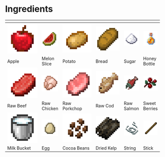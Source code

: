 # Ingredients



<table data-header-hidden><thead><tr><th width="119"></th><th></th><th width="106"></th><th width="93"></th><th></th><th></th></tr></thead><tbody><tr><td><img src="../../.gitbook/assets/image (4) (1) (1) (1) (1).png" alt="" data-size="original"></td><td><img src="../../.gitbook/assets/image (5) (1) (1) (1) (1).png" alt="" data-size="original"></td><td><img src="../../.gitbook/assets/image (6) (1) (1) (1).png" alt="" data-size="original"></td><td><img src="../../.gitbook/assets/image (7) (1) (1) (1).png" alt="" data-size="original"></td><td><img src="../../.gitbook/assets/image (18).png" alt="" data-size="original"></td><td><img src="../../.gitbook/assets/image (8) (1) (1).png" alt="" data-size="original"></td></tr><tr><td>Apple</td><td>Melon Slice</td><td>Potato</td><td>Bread</td><td>Sugar</td><td>Honey Bottle</td></tr><tr><td><img src="../../.gitbook/assets/image (9).png" alt="" data-size="original"></td><td><img src="../../.gitbook/assets/image (10).png" alt="" data-size="original"></td><td><img src="../../.gitbook/assets/image (11).png" alt="" data-size="original"></td><td><img src="../../.gitbook/assets/image (13).png" alt="" data-size="original"></td><td><img src="../../.gitbook/assets/image (12).png" alt="" data-size="original"></td><td><img src="../../.gitbook/assets/image (14).png" alt="" data-size="original"></td></tr><tr><td>Raw Beef</td><td>Raw Chicken</td><td>Raw Porkchop</td><td>Raw Cod</td><td>Raw Salmon</td><td>Sweet Berries</td></tr><tr><td><img src="../../.gitbook/assets/image (15).png" alt="" data-size="original"></td><td><img src="../../.gitbook/assets/image (21).png" alt="" data-size="original"></td><td><img src="../../.gitbook/assets/image (19).png" alt="" data-size="original"></td><td><img src="../../.gitbook/assets/image (20).png" alt="" data-size="original"></td><td><img src="../../.gitbook/assets/image (16).png" alt="" data-size="original"></td><td><img src="../../.gitbook/assets/image (17).png" alt="" data-size="original"></td></tr><tr><td>Milk Bucket</td><td>Egg</td><td>Cocoa Beans</td><td>Dried Kelp</td><td>String</td><td>Stick</td></tr></tbody></table>
